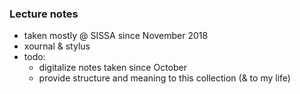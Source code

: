### Lecture notes

- taken mostly @ SISSA since November 2018
- xournal & stylus
- todo:
  - digitalize notes taken since October 
  - provide structure and meaning to this collection (& to my life)
